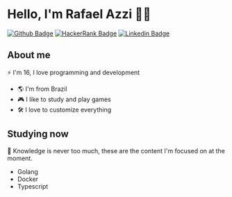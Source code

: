 # Hello, I'm Rafael Azzi 👋🏻

[![Github Badge](https://img.shields.io/badge/-Github-000?style=flat-square&logo=Github&logoColor=white&link=https://github.com/Zackwn)](https://github.com/Zackwn)
[![HackerRank Badge](https://img.shields.io/badge/-HackerRank-%234dc966?style=flat-square&logo=HackerRank&logoColor=white&link=https://www.hackerrank.com/rafaelfavazzi)](https://www.hackerrank.com/rafaelfavazzi)
[![Linkedin Badge](https://img.shields.io/badge/-LinkedIn-blue?style=flat-square&logo=Linkedin&logoColor=white&link=https://www.linkedin.com/in/rafael-f%C3%A1varo-azzi-1070011a9/)](https://www.linkedin.com/in/rafael-f%C3%A1varo-azzi-1070011a9/)

## About me 

⚡️ I'm 16, I love programming and development

* 🌎 I'm from Brazil
* 🎮 I like to study and play games
* 🛠️ I love to customize everything

## Studying now

📝 Knowledge is never too much, these are the content I'm focused on at the moment.

* Golang
* Docker
* Typescript
